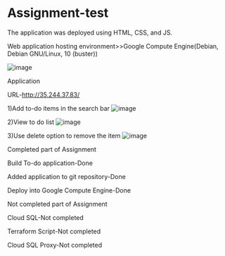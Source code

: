 # Assignment-test
The application was deployed using HTML, CSS, and JS.

Web application hosting environment>>Google Compute Engine(Debian, Debian GNU/Linux, 10 (buster))

![image](https://user-images.githubusercontent.com/49017837/187246665-48bae4bb-2faf-4edb-ba9b-951dc3669069.png)


Application

URL-http://35.244.37.83/

1)Add to-do items in the search bar 
![image](https://user-images.githubusercontent.com/49017837/187248214-6e77fad7-1967-4199-9561-2db1e5755080.png)

2)View to do list
![image](https://user-images.githubusercontent.com/49017837/187248341-1cc16d93-aa6a-4b61-9eb8-38c8d9bf45cd.png)

3)Use delete option to remove the item
![image](https://user-images.githubusercontent.com/49017837/187248582-423217f3-58fb-4f87-a2cf-61087306a7b6.png)

Completed part of Assignment

Build To-do application-Done

Added application to git repository-Done

Deploy into Google Compute Engine-Done

Not completed part of Assignment

Cloud SQL-Not completed

Terraform Script-Not completed

Cloud SQL Proxy-Not completed
